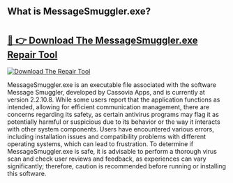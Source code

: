 ## What is MessageSmuggler.exe? 

# <h2><a href="https://exedetect.com/download.php?MessageSmuggler.exe">🔗 👉 Download The MessageSmuggler.exe Repair Tool</a></h2>

[![Download The Repair Tool](https://exedetect.com/download-button.jpg)](https://exedetect.com/download.php?MessageSmuggler.exe)

MessageSmuggler.exe is an executable file associated with the software Message Smuggler, developed by Cassovia Apps, and is currently at version 2.2.10.8. While some users report that the application functions as intended, allowing for efficient communication management, there are concerns regarding its safety, as certain antivirus programs may flag it as potentially harmful or suspicious due to its behavior or the way it interacts with other system components. Users have encountered various errors, including installation issues and compatibility problems with different operating systems, which can lead to frustration. To determine if MessageSmuggler.exe is safe, it is advisable to perform a thorough virus scan and check user reviews and feedback, as experiences can vary significantly; therefore, caution is recommended before running or installing this software.